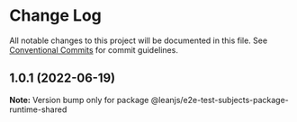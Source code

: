 # Change Log

All notable changes to this project will be documented in this file.
See [Conventional Commits](https://conventionalcommits.org) for commit guidelines.

## 1.0.1 (2022-06-19)

**Note:** Version bump only for package @leanjs/e2e-test-subjects-package-runtime-shared
